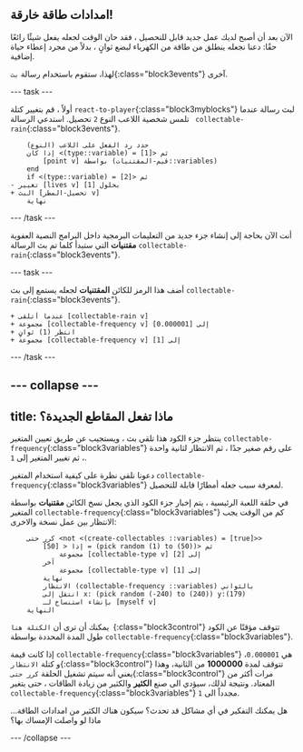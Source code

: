 ## امدادات طاقة خارقة!

الآن بعد أن أصبح لديك عمل جديد قابل للتحصيل ، فقد حان الوقت لجعله يفعل شيئًا رائعًا حقًا: دعنا نجعله ينطلق من طاقة من الكهرباء لبضع ثوانٍ ، بدلاً من مجرد إعطاء حياة إضافية.

لهذا، ستقوم باستخدام رسالة `بث`{:class="block3events"} آخرى.

--- task ---

أولاً ، قم بتغيير كتلة `react-to-player`{:class="block3myblocks"} لبث رسالة عندما تلمس شخصية اللاعب النوع `2` تحصيل. استدعي الرسالة ` collectable-rain`{:class="block3events"}.

```blocks3
    حدد رد الفعل على اللاعب (النوع)
    إذا كان <(type::variable) = [1]> ثم
        [point v] بواسطة (قيم-المقتنيات::variables)
    end
    if <(type::variable) = [2]> ثم
- تغيير [lives v] بحلول [1]    
+ البث [تحصيل-المطر v]
    نهاية
```

--- /task ---

أنت الآن بحاجة إلى إنشاء جزء جديد من التعليمات البرمجية داخل البرامج النصية العفوية **مقتنيات** التي ستبدأ كلما تم بث الرسالة `collectable-rain`{:class="block3events"}.

--- task ---

أضف هذا الرمز للكائن **المقتنيات** لجعله يستمع إلى بث `collectable-rain`{:class="block3events"}.

```blocks3
+ عندما أتلقى [collectable-rain v]
+ مجموعة [collectable-frequency v] إلى [0.000001]
+ انتظر (1) ثوانٍ
+ مجموعة [collectable-frequency v] إلى [1]
```

--- /task ---

--- collapse ---
---
title: ماذا تفعل المقاطع الجديدة؟
---

ينتظر جزء الكود هذا تلقي بث ، ويستجيب عن طريق تعيين المتغير `collectable-frequency`{:class="block3variables"} على رقم صغير جدًا ، ثم الانتظار لثانية واحدة ، ثم تغيير المتغير إلى `1`.

دعونا نلقي نظرة على كيفية استخدام المتغير `collectable-frequency`{:class="block3variables"} لمعرفة سبب جعله أمطارًا قابلة للتحصيل.

في حلقة اللعبة الرئيسية ، يتم إخبار جزء الكود الذي يجعل نسخ الكائن **مقتنيات** بواسطة المتغير `collectable-frequency`{:class="block3variables"} كم من الوقت يجب الانتظار بين عمل نسخة والاخرى:

```blocks3
    كرر حتى <not <(create-collectables ::variables) = [true]>>
        إذا < [50] = (pick random (1) to (50))> ثم
            مجموعة [collectable-type v] إلى [2]
        آخر
            مجموعة [collectable-type v] إلى [1]
        نهاية
        الانتظار (collectable-frequency ::variables) بالثواني
        انتقل إلى x: (pick random (-240) to (240)) y:(179)
        بإنشاء استنساخ لـ [myself v]
    النهاية
```

يمكنك أن ترى أن `الكتلة هنا `{:class="block3control"} تتوقف مؤقتًا عن الكود طول المدة المحددة بواسطة `collectable-frequency`{:class="block3variables"}.

إذا كانت قيمة `collectable-frequency`{:class="block3variables"} هي `0.000001`، و كتلة `الانتظار`{:class="block3control"} تتوقف لمدة **1000000** من الثانية، وهذا يعني أنه سيتم تشغيل الحلقة `كرر حتى`{:class="block3control"} مرات أكثر من المعتاد. ونتيجة لذلك، سيؤدي الى صنع **الكثير** والكثير من زيادة الطاقات ، حتى يتغير `collectable-frequency`{:class="block3variables"} مجدداً الى `1`.

هل يمكنك التفكير في أي مشاكل قد تحدث؟ سيكون هناك الكثير من امدادات الطاقة…ماذا لو واصلت الإمساك بها؟

--- /collapse ---